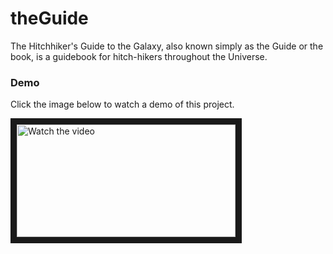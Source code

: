 # theGuide

The Hitchhiker's Guide to the Galaxy, also known simply as the Guide or the book, is a guidebook for hitch-hikers throughout the Universe.

### Demo

Click the image below to watch a demo of this project.


<a href="https://www.youtube.com/watch?v=X_NOWfEezf8" target="_blank">
 <img src="http://img.youtube.com/watch?v=X_NOWfEezf8/mqdefault.jpg" alt="Watch the video" width="350" height="180" border="10" />
</a>
